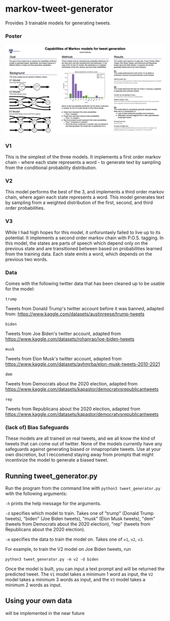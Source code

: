 # markov-tweet-generator
Provides 3 trainable models for generating tweets.

### Poster
![Poster](poster.jpg)

### V1
This is the simplest of the three models. It implements a first order markov chain - where each state represents a word - to generate text by sampling from the conditional probability distribution.

### V2
This model performs the best of the 3, and implements a third order markov chain, where again each state represents a word. This model generates text by sampling from a weighted distribution of the first, second, and third order probabilities.

### V3
While I had high hopes for this model, it unforuntaely failed to live up to its potential. It implements a second order markov chain with P.O.S. tagging. In this model, the states are parts of speech which depend only on the previous state and are transitioned between based on probabilities learned from the training data. Each state emits a word, which depends on the previous two words.

### Data
Comes with the following twitter data that has been cleaned up to be usable for the model:

```trump```

Tweets from Donald Trump's twitter account before it was banned, adapted from: https://www.kaggle.com/datasets/austinreese/trump-tweets

```biden```

Tweets from Joe Biden's twitter account, adapted from https://www.kaggle.com/datasets/rohanrao/joe-biden-tweets

```musk```

Tweets from Elon Musk's twitter account, adapted from https://www.kaggle.com/datasets/ayhmrba/elon-musk-tweets-2010-2021

```dem```

Tweets from Democrats about the 2020 election, adapted from https://www.kaggle.com/datasets/kapastor/democratvsrepublicantweets

```rep```

Tweets from Republicans about the 2020 election, adapted from https://www.kaggle.com/datasets/kapastor/democratvsrepublicantweets


### (lack of) Bias Safeguards
These models are all trained on real tweets, and we all know the kind of tweets that can come out of twitter. None of the models currently have any safeguards against generating biased or innapropriate tweets. Use at your own discretion, but I reccomend staying away from prompts that might incentivize the model to generate a biased tweet.

## Running tweet_generator.py
Run the program from the command line with ```python3 tweet_generator.py``` with the following arguments:

```-h``` prints the help message for the arguments.

```-d``` specifies which model to train. Takes one of "trump" (Donald Trump tweets), "biden" (Joe Biden tweets), "musk" (Elon Musk tweets), "dem" (tweets from Democrats about the 2020 election), "rep" (tweets from Republicans about the 2020 election).

```-m``` specifies the data to train the model on. Takes one of ```v1```, ```v2```, ```v3```. 

For example, to train the V2 model on Joe Biden tweets, run

```python3 tweet_generator.py -m v2 -d biden```

Once the model is built, you can input a text prompt and will be returned the predicted tweet. The ```V1``` model takes a minimum 1 word as input, the ```V2``` model takes a minimum 3 words as input, and the ```V3``` model takes a minimum 2 words as input.

## Using your own data
will be implemented in the near future
